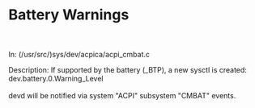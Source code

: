 # Battery Warnings
<br>
<br>
In: (/usr/src/)sys/dev/acpica/acpi_cmbat.c<br>

Description:
If supported by the battery (_BTP), a new sysctl is created:<br> 
dev.battery.0.Warning_Level<br>
<br>
devd will be notified via system "ACPI" subsystem "CMBAT" events.<br>
